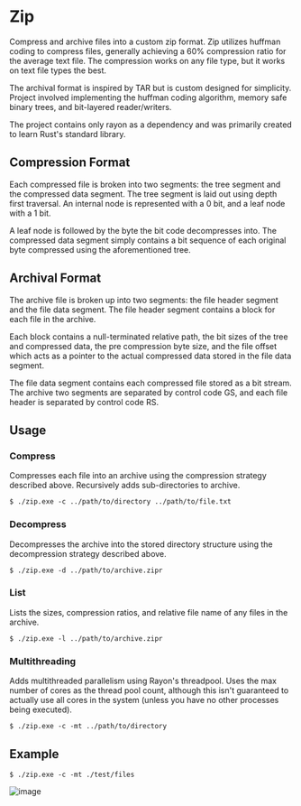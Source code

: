 # Zip
Compress and archive files into a custom zip format. 
Zip utilizes huffman coding to compress files, generally achieving a 60% compression ratio for the average text file. 
The compression works on any file type, but it works on text file types the best. 

The archival format is inspired by TAR but is custom designed for simplicity. 
Project involved implementing the huffman coding algorithm, memory safe binary trees, and bit-layered reader/writers. 

The project contains only rayon as a dependency and was primarily created to learn Rust's standard library.

## Compression Format
Each compressed file is broken into two segments: the tree segment and the compressed data segment. 
The tree segment is laid out using depth first traversal. An internal node is represented with a 0 bit, and a leaf node with a 1 bit. 

A leaf node is followed by the byte the bit code decompresses into.
The compressed data segment simply contains a bit sequence of each original byte compressed using the aforementioned tree.

## Archival Format
The archive file is broken up into two segments: the file header segment and the file data segment. 
The file header segment contains a block for each file in the archive. 

Each block contains a null-terminated relative path, the bit sizes of the tree and compressed data, the pre compression byte size, and the file offset which acts as a pointer to the actual compressed data stored in the file data segment. 

The file data segment contains each compressed file stored as a bit stream. 
The archive two segments are separated by control code GS, and each file header is separated by control code RS.

## Usage

### Compress
Compresses each file into an archive using the compression strategy described above. Recursively adds sub-directories to archive.

```shell
$ ./zip.exe -c ../path/to/directory ../path/to/file.txt
```

### Decompress
Decompresses the archive into the stored directory structure using the decompression strategy described above.

```shell
$ ./zip.exe -d ../path/to/archive.zipr
```

### List
Lists the sizes, compression ratios, and relative file name of any files in the archive. 

```shell
$ ./zip.exe -l ../path/to/archive.zipr
```

### Multithreading
Adds multithreaded parallelism using Rayon's threadpool. Uses the max number of cores as the thread pool count, although this isn't guaranteed to actually use all cores in the system (unless you have no other processes being executed).

```shell
$ ./zip.exe -c -mt ../path/to/directory
```

## Example

```shell
$ ./zip.exe -c -mt ./test/files
```
![image](https://github.com/user-attachments/assets/57e9778d-5c6d-4be6-9bc9-1faabc4b5fca)

